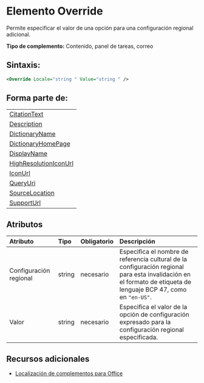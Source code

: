 
# <a name="override-element"></a>Elemento Override
Permite especificar el valor de una opción para una configuración regional adicional.

 **Tipo de complemento:** Contenido, panel de tareas, correo


## <a name="syntax:"></a>Sintaxis:


```XML
<Override Locale="string " Value="string " />
```


## <a name="contained-in:"></a>Forma parte de:


||
|:-----|
|[CitationText](../../reference/manifest/citationtext.md)|
|[Description](../../reference/manifest/description.md)|
|[DictionaryName](../../reference/manifest/dictionaryname.md)|
|[DictionaryHomePage](../../reference/manifest/dictionaryhomepage.md)|
|[DisplayName](../../reference/manifest/displayname.md)|
|[HighResolutionIconUrl](../../reference/manifest/highresolutioniconurl.md)|
|[IconUrl](../../reference/manifest/iconurl.md)|
|[QueryUri](../../reference/manifest/queryuri.md)|
|[SourceLocation](../../reference/manifest/sourcelocation.md)|
|[SupportUrl](../../reference/manifest/supporturl.md)|

## <a name="attributes"></a>Atributos



|**Atributo**|**Tipo**|**Obligatorio**|**Descripción**|
|:-----|:-----|:-----|:-----|
|Configuración regional|string|necesario|Especifica el nombre de referencia cultural de la configuración regional para esta invalidación en el formato de etiqueta de lenguaje BCP 47, como en `"en-US"`.|
|Valor|string|necesario|Especifica el valor de la opción de configuración expresado para la configuración regional especificada.|

## <a name="additional-resources"></a>Recursos adicionales



- [Localización de complementos para Office](../../docs/develop/localization.md#off15wecon_LocalesManifest)
    

